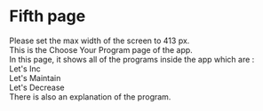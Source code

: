 # <h1>Fifth page</h1>
Please set the max width of the screen to 413 px.<br>
This is the Choose Your Program page of the app.<br>
In this page, it shows all of the programs inside the app which are :<br>
</t>Let's Inc<br></t>Let's Maintain<br></t>Let's Decrease<br>
There is also an explanation of the program.
